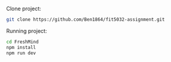 Clone project:
```bash
git clone https://github.com/Ben1864/fit5032-assignment.git
```

Running project:

```bash
cd FreshMind
npm install
npm run dev
```
